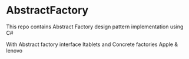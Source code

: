 # AbstractFactory
This repo contains Abstract Factory design pattern implementation using C#

With Abstract factory interface Itablets and Concrete factories Apple & lenovo 

